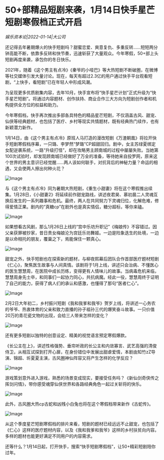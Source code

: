 # 50+部精品短剧来袭，1月14日快手星芒短剧寒假档正式开启

*娱乐资本论|2022-01-14|大公司*

还记得去年暑期爆火的快手短剧吗？甜蜜恋爱、爽意复仇、多重反转……短短两分钟高能不断，依靠多反转和快节奏，迅速斩获了大量观众。今年寒假，50+部上头短剧再度来袭，承包你的冬日快乐。

2021年，随着《这个男主有点冷》《秦爷的小哑巴》等大热短剧不断破圈，在微博等社交媒体引发大量讨论。现在，每天有超过2.3亿的用户通过快手平台观看短剧，“上快手，看短剧”已在年轻人中形成风潮。

为呈现更多优质剧集内容，去年10月，快手宣布将“快手星芒计划”正式升级为“快手星芒短剧”。将通过内容题材、创作扶持、商业合作三大方向为短剧创作者和机构提供全方位的权益和助力。

今年寒假档，快手再次推出多部各具特色的精品星芒短剧，不仅涵盖古风、甜宠、仙侠等经典题材，也包括了医疗、乡村等现实共情题材，既有经典热门续作，也有新颖潜力新作。

1月14日，由《这个男主有点冷》原班人马打造的漫改短剧《万渣朝凰》将拉开快手短剧寒假档序幕，一只璐、李梦然“梦璐”CP超甜回归。剧中，女主苏绿夏绑定女配逆袭系统，一路“升级打怪”，却在攻略男主顾南城的过程中屡屡失败。当她第100次试验时，却发现顾南城已经做好了万全的准备，等待她来自投罗网，原来这个世界的男主意识已经觉醒……两人该如何联手，对抗背后的神秘力量？命运的相遇，又会使两人擦出何种火花？

![Image](http://static.ylzbl.com/uploads/ueditor/php/upload/image/20220114/1642136973428653.png)

与《这个男主有点冷》同为暑期大热短剧，《重生小甜妻》将在这个寒假推出续集。1月28日，《小甜妻2》将延续前作甜宠路线，讲述夜君昊、慕初晨二人灵魂互换后发生的一系列趣事和危机。最终，两人在共同努力下灵魂归位，化解危难，修得爱情正果。剧内的“真糖cp”在剧外也是真实情侣，糖分超标，等你来磕。

![Image](http://static.ylzbl.com/uploads/ueditor/php/upload/image/20220114/1642136984482467.png)

如果想看古风剧，那么1月26日上线的“宫中乐坊升职记”《梅娘传》不容错过。因父亲获罪被抄家，昔日贵女梅娘沦为宫廷乐坊舞姬。一边是险象迭生的处境，一边是以命相托的朋友，覆巢之下，焉能保住一颗真心。

![Image](http://static.ylzbl.com/uploads/ueditor/php/upload/image/20220114/1642136994647471.png)

甜宠之外，快手短剧也在探索新的题材，与柳夜熙幕后团队合作首部医疗题材短剧《仁心》，聚焦医生故事与人间真情。该剧将于1月上线，讲述只会治病、不懂医心的医生慧慧周，在医院中成长历练，变得更有人情味儿的故事。当病毒危机来临，慧慧周身先士卒，和同事们一起协力同心，共抗病魔。经此一役，慧慧周终于证明了自己的能力，获得了病人们的承认和感激，也懂得了那句“医者仁心”。

![Image](http://static.ylzbl.com/uploads/ueditor/php/upload/image/20220114/1642137004168490.png)

2月2日大年初二，乡村振兴短剧《我和我爹和我爷》贺岁上线，将讲述一心务农的爷爷、热衷体育的父亲和致力直播的孙子祖孙三代的爆笑奋斗故事。一只价值20万的青花瓷文物的出现，会给三人带来怎样的变化？

![Image](http://static.ylzbl.com/uploads/ueditor/php/upload/image/20220114/1642137014721758.png)

还有更多短剧以独特的创意设定、精美的视觉语言预定寒假爆款。

《长公主在上》，讲述性格强势、垂帘听政的长公主和内敛寡言、武艺高强的清俊侍卫，从相互试探到打开心扉，在身份错位中发展出甜虐爱情，本剧由知竹zZ导演、锦超、圻夏夏主演，古风圈神仙阵容又将产生怎样的化学反应？

![Image](http://static.ylzbl.com/uploads/ueditor/php/upload/image/20220114/1642137028429741.png)

游戏策划意外进入游戏，熟悉的场景变成现实，要接受任务吗？《新仙剑奇侠传之挥剑问情》，带你感受魂穿仙侠世界和各路经典角色一起过关斩将的快乐。

![Image](http://static.ylzbl.com/uploads/ueditor/php/upload/image/20220114/1642137042745301.png)

此外，古风圈大热cp古蛇和凶残小白兔也将在这个寒假档带来新作《古蛇传》。

![Image](http://www.ylzbl.com/laravel-u-editor/themes/default/images/spacer.gif)

从这个季度星芒短剧寒假档的排片来看，短剧的题材已经远远不止甜宠，也包括了《仁心》这样的医疗题材内容，以及《我和我爹和我爷》这样的乡村扶贫向内容。多样的题材也能更好满足不同用户的内容需求。

还等什么？1月14日起，打开快手，搜索“快手短剧寒假档”，让50+精彩短剧陪你过年。

